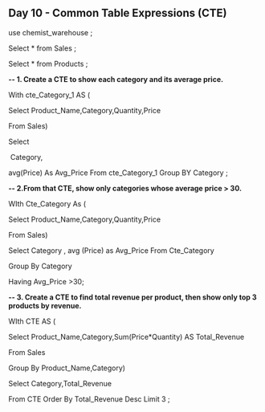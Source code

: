 ## **Day 10 - Common Table Expressions (CTE)**



use chemist\_warehouse ;

Select \* from Sales ;

Select \* from Products ;



**-- 1. Create a CTE to show each category and its average price.**

With cte\_Category\_1 AS (

Select Product\_Name,Category,Quantity,Price

From Sales)

Select 

&nbsp;Category,

avg(Price) As Avg\_Price From cte\_Category\_1 Group BY  Category ;



**-- 2.From that CTE, show only categories whose average price > 30.**

WIth Cte\_Category As (

Select Product\_Name,Category,Quantity,Price

From Sales)

Select Category , avg (Price) as Avg\_Price From Cte\_Category

Group By Category

Having Avg\_Price >30;



**-- 3. Create a CTE to find total revenue per product, then show only top 3 products by revenue.**

WIth CTE AS ( 

Select Product\_Name,Category,Sum(Price\*Quantity) AS Total\_Revenue

From Sales

Group By Product\_Name,Category)

Select Category,Total\_Revenue

From CTE Order By Total\_Revenue Desc Limit 3 ;

